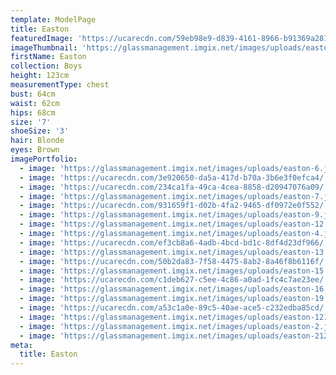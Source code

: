 ```yaml
---
template: ModelPage
title: Easton
featuredImage: 'https://ucarecdn.com/59eb98e9-d839-4161-8966-b91369a28111/'
imageThumbnail: 'https://glassmanagement.imgix.net/images/uploads/easton-hs.jpg'
firstName: Easton
collection: Boys
height: 123cm
measurementType: chest
bust: 64cm
waist: 62cm
hips: 68cm
size: '7'
shoeSize: '3'
hair: Blonde
eyes: Brown
imagePortfolio:
  - image: 'https://glassmanagement.imgix.net/images/uploads/easton-6.jpg'
  - image: 'https://ucarecdn.com/3e920650-da5a-417d-b70a-3b6e3f0efca4/'
  - image: 'https://ucarecdn.com/234ca1fa-49ca-4cea-8858-d20947076a09/'
  - image: 'https://glassmanagement.imgix.net/images/uploads/easton-7.jpg'
  - image: 'https://ucarecdn.com/931659f1-d02b-4fa2-9465-df0972e0f552/'
  - image: 'https://glassmanagement.imgix.net/images/uploads/easton-9.jpg'
  - image: 'https://glassmanagement.imgix.net/images/uploads/easton-12.jpg'
  - image: 'https://glassmanagement.imgix.net/images/uploads/easton-4.jpg'
  - image: 'https://ucarecdn.com/ef3cb8a6-4adb-4bcd-bd1c-8df4d23df966/'
  - image: 'https://glassmanagement.imgix.net/images/uploads/easton-13.jpg'
  - image: 'https://ucarecdn.com/50b2da83-7f58-4475-8ab2-8a46f8b6116f/'
  - image: 'https://glassmanagement.imgix.net/images/uploads/easton-15.jpg'
  - image: 'https://ucarecdn.com/c1deb627-c5ee-4c86-a0ad-1fc4c7ae23ee/'
  - image: 'https://glassmanagement.imgix.net/images/uploads/easton-16.jpg'
  - image: 'https://glassmanagement.imgix.net/images/uploads/easton-19.jpg'
  - image: 'https://ucarecdn.com/a53c1a0e-89c5-40ae-ace5-c232edba85cd/'
  - image: 'https://glassmanagement.imgix.net/images/uploads/easton-12121.jpg'
  - image: 'https://glassmanagement.imgix.net/images/uploads/easton-2.jpg'
  - image: 'https://glassmanagement.imgix.net/images/uploads/easton-212.jpg'
meta:
  title: Easton
---
```


